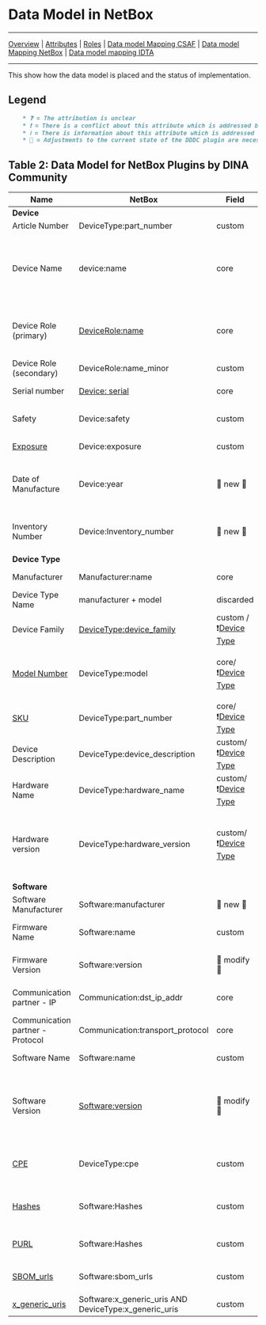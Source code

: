 # Data Model in NetBox

---

[Overview](datamodel.md) | [Attributes](datamodel_attributes.md) | [Roles](datamodel_roles.md) | [Data model Mapping CSAF](datamodel_csaf.md) | [Data model Mapping NetBox](datamodel_netbox.md) | [Data model mapping IDTA](Discussion_datamodel.md)

---

This show how the data model is placed and the status of implementation.

## Legend

```markdown
    * ❓ = The attribution is unclear
    * ❗ = There is a conflict about this attribute which is addressed by the link. Adjustments are mandatory.
    * ℹ️ = There is information about this attribute which is addressed by the link
    * 🔨 = Adjustments to the current state of the DDDC plugin are necessary
```

## Table 2: Data Model for NetBox Plugins by DINA Community

|Name   | NetBox | Field | Action |Description/Purpose |
| - | - | - | - |- |
| **Device** |  |  |  | |
|Article Number         | DeviceType:part_number | custom | see [part number](datamodel_attributes.md#part-number)  --> delete 🔨  | -|
| Device Name | device:name | core | - |Potentially useful for understanding context and function of the device in the network if included in host naming conventions |
| Device Role (primary)  | [DeviceRole:name](https://netboxlabs.com/docs/netbox/en/stable/models/dcim/devicerole#name) | core| 🔨 role yaml has to be adjusted | useful for understanding context and function of the device in the network |
|Device Role (secondary)| DeviceRole:name_minor    | custom| -| multiple objects field |
|Serial number       | [Device: serial](https://netboxlabs.com/docs/netbox/en/stable/models/dcim/device/#serial-number)             | core | specific serial number of device | here weitermache 🔨 🔨 🔨 🔨 🔨 |
|Safety                 | Device:safety            | custom | device is used for safety functionality. Information also in CVSS available. |-|
|[Exposure](datamodel_attributes.md#exposure) | Device:exposure | custom | exposure to other network zones |-|
|Date of Manufacture    | Device:year              | :hammer: new :hammer: | Year of construction of the device. Useful in determining obsolescence and possible shifts in ownership of device type. | -|
|Inventory Number | Device:Inventory_number | :hammer: new :hammer: |  Not relevant for vulnerability matching. However, for linking the dataset to other internal products like SAP | - |
| **Device Type** |  |  |  | |
|Manufacturer           | Manufacturer:name        | core| manufacturer **of device type** like  ABB, Schneider Electric| - |
|Device Type Name       | manufacturer + model     | discarded | used for assign a device to a device type.| [Details](datamodel_attributes.md#part-number#device-family) |
|Device Family          | [DeviceType:device_family]((https://netboxlabs.com/docs/netbox/en/stable/models/dcim/devicetype/)) | custom /❗[Device Type](#discussion-device-type) | usually family a model is assigned to | -|
|[Model Number](datamodel_attributes.md#model)         | DeviceType:model  | core/❗[Device Type](#discussion-device-type) | Model number given by the manufacturer. One specification of a device_family like 6RA8096-4MV62-0AA0| - |
|[SKU](datamodel_attributes.md#part-number)                  | DeviceType:part_number   | core/❗[Device Type](#discussion-device-type) | SKU (stock keeping unit) also known as part number | - |
|Device Description     | DeviceType:device_description | custom/❗[Device Type](#discussion-device-type) | additional, optional field for detailed device description| [Device Description](#device-description)|
|Hardware Name           |DeviceType:hardware_name  | custom/❗[Device Type](#discussion-device-type)  |HW  of device, not of installed software (flag must be set in NetBox) | -|
|Hardware version        |DeviceType:hardware_version | custom/❗[Device Type](#discussion-device-type) | Hardware version of the product; use "N/A" if just one version was build; use "unknown" if not known. The notations of the manufacturer should not be altered. | see Software version |
| **Software** |  |  |  ||
|Software Manufacturer    |Software:manufacturer | :hammer: new :hammer: | distinguish between manufacturer of the device | |
|Firmware Name           |Software:name       | custom  |FW of device, not of installed software (flag must be set in NetBox) | -|
|Firmware Version        |Software:version    | :hammer: modify :hammer:  | FW version of device, not of installed software (flag must be set in NetBox). | see Software version |
|Communication partner - IP| Communication:dst_ip_addr | core | not observed CP but expected one (source of truth) for IDS | - |
|Communication partner - Protocol| Communication:transport_protocol| core | not observed CP but expected one (source of truth) |-|
|Software Name           |Software:name       | custom   |The name this particular version is given| - |
|Software Version        |[Software:version](datamodel_attributes.md#part-number#version-number)    | :hammer: modify :hammer: | :information_source: There are plenty of valid notations for version schema such as MAYOR.MINOR.PATCH.BUILD or YEAR-MONTH-DATE or hash value. Therefore, there is no common standard. | - |
|[CPE](https://docs.oasis-open.org/csaf/csaf/v2.0/os/csaf-v2.0-os.html#31331-full-product-name-type---product-identification-helper---cpe)                   |DeviceType:cpe     | custom | Common Platform Enumeration (CPE), is also used as CSAF product identification helper| -|
|[Hashes](https://docs.oasis-open.org/csaf/csaf/v2.0/os/csaf-v2.0-os.html#31332-full-product-name-type---product-identification-helper---hashes)                  |Software:Hashes    | custom | for firmware and applications software, is also used as CSAF product identification helper |-|
|[PURL](https://docs.oasis-open.org/csaf/csaf/v2.0/os/csaf-v2.0-os.html#31334-full-product-name-type---product-identification-helper---purl)                   |Software:Hashes    | custom | package URL (purl), is also used as CSAF product identification helper | - |
|[SBOM_urls](https://docs.oasis-open.org/csaf/csaf/v2.0/os/csaf-v2.0-os.html#31335-full-product-name-type---product-identification-helper---sbom-urls)             |Software:sbom_urls | custom | The URL is a unique identifier. The content is secondary| - |
|[x_generic_uris](https://docs.oasis-open.org/csaf/csaf/v2.0/os/csaf-v2.0-os.html#31338-full-product-name-type---product-identification-helper---generic-uris)          |Software:x_generic_uris AND DeviceType:x_generic_uris| custom |unique id given by the vendor (e.g. [#649](https://github.com/oasis-tcs/csaf/issues/649))| - |
